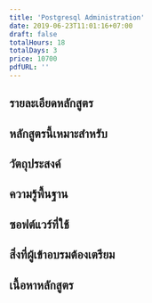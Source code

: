 ```yaml
---
title: 'Postgresql Administration'
date: 2019-06-23T11:01:16+07:00
draft: false
totalHours: 18
totalDays: 3
price: 10700
pdfURL: ''
---
```


## รายละเอียดหลักสูตร

## หลักสูตรนี้เหมาะสำหรับ

## วัตถุประสงค์

## ความรู้พื้นฐาน

## ซอฟต์แวร์ที่ใช้

## สิ่งที่ผู้เข้าอบรมต้องเตรียม

## เนื้อหาหลักสูตร
